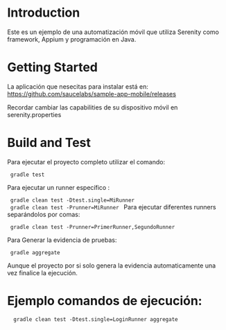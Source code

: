 # Introduction 
Este es un ejemplo de una automatización móvil que utiliza Serenity como framework, Appium y programación en Java.

# Getting Started
La aplicación que nesecitas para instalar está en: https://github.com/saucelabs/sample-app-mobile/releases

Recordar cambiar las capabilities de su dispositivo móvil en serenity.properties

# Build and Test
Para ejecutar el proyecto completo utilizar el comando:  
```
 gradle test   
```  
Para ejecutar un runner específico : 
 
```  gradle clean test -Dtest.single=MiRunner  ```   
```  gradle clean test -Prunner=MiRunner  ``` 
Para ejecutar diferentes runners separándolos por comas:

```  gradle clean test -Prunner=PrimerRunner,SegundoRunner  ```

Para Generar la evidencia de pruebas: 
 
```  gradle aggregate  ```  

Aunque el proyecto por si solo genera la evidencia automaticamente una vez finalice la ejecución.

# Ejemplo comandos de ejecución: 
```   gradle clean test -Dtest.single=LoginRunner aggregate  ```
